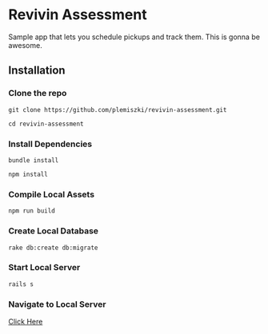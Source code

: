 # Revivin Assessment

Sample app that lets you schedule pickups and track them. This is gonna be awesome.

## Installation

### Clone the repo

`git clone https://github.com/plemiszki/revivin-assessment.git`

`cd revivin-assessment`

### Install Dependencies

`bundle install`

`npm install`

### Compile Local Assets

`npm run build`

### Create Local Database
`rake db:create db:migrate`

### Start Local Server
`rails s`

### Navigate to Local Server
[Click Here](http://localhost:3000)

